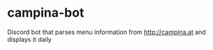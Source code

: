 # campina-bot
Discord bot that parses menu information from http://campina.at and displays it daily
